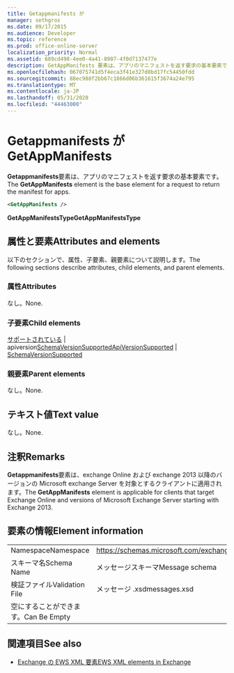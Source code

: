 ```yaml
---
title: Getappmanifests が
manager: sethgros
ms.date: 09/17/2015
ms.audience: Developer
ms.topic: reference
ms.prod: office-online-server
localization_priority: Normal
ms.assetid: 689cd498-4ee0-4a41-8907-4f0d7137477e
description: GetAppManifests 要素は、アプリのマニフェストを返す要求の基本要素です。
ms.openlocfilehash: 067075741d5f4eca3f41e327d8bd17fc54450fdd
ms.sourcegitcommit: 88ec988f2bb67c1866d06b361615f3674a24e795
ms.translationtype: MT
ms.contentlocale: ja-JP
ms.lasthandoff: 05/31/2020
ms.locfileid: "44463000"
---
```

# <a name="getappmanifests"></a><span data-ttu-id="98089-103">Getappmanifests が</span><span class="sxs-lookup"><span data-stu-id="98089-103">GetAppManifests</span></span>

<span data-ttu-id="98089-104">**Getappmanifests**要素は、アプリのマニフェストを返す要求の基本要素です。</span><span class="sxs-lookup"><span data-stu-id="98089-104">The **GetAppManifests** element is the base element for a request to return the manifest for apps.</span></span> 
  
```xml
<GetAppManifests />
```

 <span data-ttu-id="98089-105">**GetAppManifestsType**</span><span class="sxs-lookup"><span data-stu-id="98089-105">**GetAppManifestsType**</span></span>
## <a name="attributes-and-elements"></a><span data-ttu-id="98089-106">属性と要素</span><span class="sxs-lookup"><span data-stu-id="98089-106">Attributes and elements</span></span>

<span data-ttu-id="98089-107">以下のセクションで、属性、子要素、親要素について説明します。</span><span class="sxs-lookup"><span data-stu-id="98089-107">The following sections describe attributes, child elements, and parent elements.</span></span>
  
### <a name="attributes"></a><span data-ttu-id="98089-108">属性</span><span class="sxs-lookup"><span data-stu-id="98089-108">Attributes</span></span>

<span data-ttu-id="98089-109">なし。</span><span class="sxs-lookup"><span data-stu-id="98089-109">None.</span></span>
  
### <a name="child-elements"></a><span data-ttu-id="98089-110">子要素</span><span class="sxs-lookup"><span data-stu-id="98089-110">Child elements</span></span>

<span data-ttu-id="98089-111">[サポートされている](apiversionsupported.md)  |  apiversion[SchemaVersionSupported](schemaversionsupported.md)</span><span class="sxs-lookup"><span data-stu-id="98089-111">[ApiVersionSupported](apiversionsupported.md) | [SchemaVersionSupported](schemaversionsupported.md)</span></span>
  
### <a name="parent-elements"></a><span data-ttu-id="98089-112">親要素</span><span class="sxs-lookup"><span data-stu-id="98089-112">Parent elements</span></span>

<span data-ttu-id="98089-113">なし。</span><span class="sxs-lookup"><span data-stu-id="98089-113">None.</span></span>
  
## <a name="text-value"></a><span data-ttu-id="98089-114">テキスト値</span><span class="sxs-lookup"><span data-stu-id="98089-114">Text value</span></span>

<span data-ttu-id="98089-115">なし。</span><span class="sxs-lookup"><span data-stu-id="98089-115">None.</span></span>
  
## <a name="remarks"></a><span data-ttu-id="98089-116">注釈</span><span class="sxs-lookup"><span data-stu-id="98089-116">Remarks</span></span>

<span data-ttu-id="98089-117">**Getappmanifests**要素は、exchange Online および exchange 2013 以降のバージョンの Microsoft exchange Server を対象とするクライアントに適用されます。</span><span class="sxs-lookup"><span data-stu-id="98089-117">The **GetAppManifests** element is applicable for clients that target Exchange Online and versions of Microsoft Exchange Server starting with Exchange 2013.</span></span> 
  
## <a name="element-information"></a><span data-ttu-id="98089-118">要素の情報</span><span class="sxs-lookup"><span data-stu-id="98089-118">Element information</span></span>

|||
|:-----|:-----|
|<span data-ttu-id="98089-119">Namespace</span><span class="sxs-lookup"><span data-stu-id="98089-119">Namespace</span></span>  <br/> |https://schemas.microsoft.com/exchange/services/2006/messages  <br/> |
|<span data-ttu-id="98089-120">スキーマ名</span><span class="sxs-lookup"><span data-stu-id="98089-120">Schema Name</span></span>  <br/> |<span data-ttu-id="98089-121">メッセージスキーマ</span><span class="sxs-lookup"><span data-stu-id="98089-121">Message schema</span></span>  <br/> |
|<span data-ttu-id="98089-122">検証ファイル</span><span class="sxs-lookup"><span data-stu-id="98089-122">Validation File</span></span>  <br/> |<span data-ttu-id="98089-123">メッセージ .xsd</span><span class="sxs-lookup"><span data-stu-id="98089-123">messages.xsd</span></span>  <br/> |
|<span data-ttu-id="98089-124">空にすることができます。</span><span class="sxs-lookup"><span data-stu-id="98089-124">Can Be Empty</span></span>  <br/> ||
   
## <a name="see-also"></a><span data-ttu-id="98089-125">関連項目</span><span class="sxs-lookup"><span data-stu-id="98089-125">See also</span></span>



- [<span data-ttu-id="98089-126">Exchange の EWS XML 要素</span><span class="sxs-lookup"><span data-stu-id="98089-126">EWS XML elements in Exchange</span></span>](ews-xml-elements-in-exchange.md)

